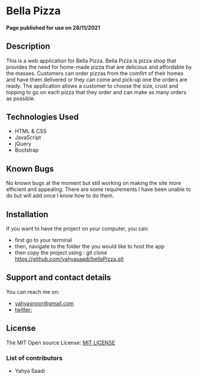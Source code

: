 # Bella Pizza
#### Page published for use on 28/11/2021
## Description
This is a web application for Bella Pizza. Bella Pizza is pizza shop that provides the need for home-made pizza that are delicious and affordable by the masses. Customers can order pizzas from the comfirt of their homes and have them delivered or they can come and pick-up one the orders are ready.
The application allows a customer to choose the size, crust and topping to go on each pizza that they order and can make as many orders as possible.

## Technologies Used
* HTML & CSS
* JavaScript
* jQuery
* Bootstrap

## Known Bugs
No known bugs at the moment but still working on making the site more efficient and appealing.
There are some requirements I have been unable to do but will add once I know how to do them.

## Installation
If you want to have the project on your computer, you can:
* first go to your terminal
* then, navigate to the folder the you would like to host the app
* then copy the project using : git clone https://github.com/yahyasaadi/bellaPizza.git
## Support and contact details
You can reach me on:
* yahyasnoor@gmail.com
* [twitter:](https://twitter.com/yahyasnoor)
## License
The MIT Open source License: [MIT LICENSE](https://opensource.org/licenses/MIT)
### List of contributors
* Yahya Saadi